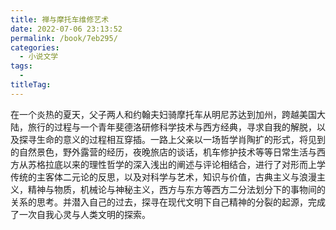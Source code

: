 ```yaml
---
title: 禅与摩托车维修艺术
date: 2022-07-06 23:13:52
permalink: /book/7eb295/
categories:
  - 小说文学
tags:
  - 
titleTag: 
---
```


在一个炎热的夏天，父子两人和约翰夫妇骑摩托车从明尼苏达到加州，跨越美国大陆，旅行的过程与一个青年斐德洛研修科学技术与西方经典，寻求自我的解脱，以及探寻生命的意义的过程相互穿插。一路上父亲以一场哲学肖陶扩的形式，将见到的自然景色，野外露营的经历，夜晚旅店的谈话，机车修护技术等等日常生活与西方从苏格拉底以来的理性哲学的深入浅出的阐述与评论相结合，进行了对形而上学传统的主客体二元论的反思，以及对科学与艺术，知识与价值，古典主义与浪漫主义，精神与物质，机械论与神秘主义，西方与东方等西方二分法划分下的事物间的关系的思考。并潜入自己的过去，探寻在现代文明下自己精神的分裂的起源，完成了一次自我心灵与人类文明的探索。

<!-- more -->

<BookShelf
album="https://cdn.staticaly.com/gh/jonsam-ng/image-hosting@master/oxygen-space/image.5psjo7hg7xc0.webp"
:pages="326"
link="https://www.aliyundrive.com/s/5me5fEMHc4W"
douban=""
author="罗伯特•M.波西格 (Robert M.Pirsig)"
publisher="重庆出版社"
intro="在一个炎热的夏天，父子两人和约翰夫妇骑摩托车从明尼苏达到加州，跨越美国大陆，旅行的过程与一个青年斐德洛研修科学技术与西方经典，寻求自我的解脱，以及探寻生命的意义的过程相互穿插。"
lang="中文"
/>
